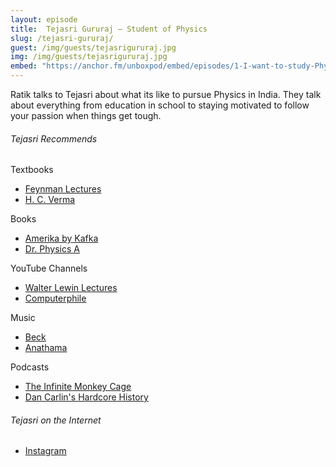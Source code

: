 ```yaml
---
layout: episode
title:  Tejasri Gururaj – Student of Physics
slug: /tejasri-gururaj/
guest: /img/guests/tejasrigururaj.jpg
img: /img/guests/tejasrigururaj.jpg
embed: "https://anchor.fm/unboxpod/embed/episodes/1-I-want-to-study-Physics--not-Engineering-e1oib7/a-a492oi"
---
```


Ratik talks to Tejasri about what its like to pursue Physics in India. They talk about everything from education in school to staying motivated to follow your passion when things get tough.

###### Tejasri Recommends

Textbooks

- [Feynman Lectures](https://amzn.to/2zeGkmY)
- [H. C. Verma](https://amzn.to/2KBkEXe)

Books

- [Amerika by Kafka](https://amzn.to/2zejeg8)
- [Dr. Physics A](https://www.youtube.com/user/DrPhysicsA)

YouTube Channels

- [Walter Lewin Lectures](https://bit.ly/2ur7Xpm)
- [Computerphile](https://www.youtube.com/user/Computerphile)

Music

- [Beck](https://itunes.apple.com/in/artist/beck/312095)
- [Anathama](https://itunes.apple.com/us/artist/anathema/428003344)

Podcasts

- [The Infinite Monkey Cage](https://www.bbc.co.uk/programmes/b00snr0w)
- [Dan Carlin's Hardcore History](https://www.dancarlin.com/hardcore-history-series/)

###### Tejasri on the Internet

- [Instagram](https://instagram.com/@darkmatter_96)
